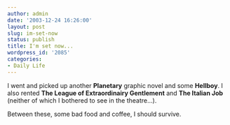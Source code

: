 ```yaml
---
author: admin
date: '2003-12-24 16:26:00'
layout: post
slug: im-set-now
status: publish
title: I'm set now...
wordpress_id: '2085'
categories:
- Daily Life
---
```

I went and picked up another <b>Planetary</b> graphic novel and some <b>Hellboy</b>. I also rented <b>The League of Extraordinairy Gentlement</b> and <b>The Italian Job</b> (neither of which I bothered to see in the theatre...).

Between these, some bad food and coffee, I should survive.
